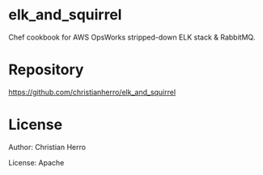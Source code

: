 elk_and_squirrel
================

Chef cookbook for AWS OpsWorks stripped-down ELK stack & RabbitMQ.

Repository
==========

https://github.com/christianherro/elk_and_squirrel

License
=======

Author:  Christian Herro

License:  Apache
